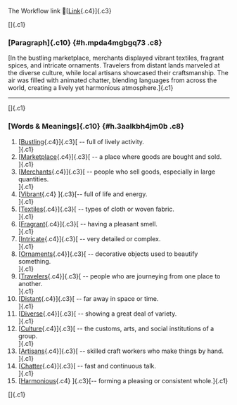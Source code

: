 The Workflow link
👏[[Link](https://www.google.com/url?q=http://www.google.com&sa=D&source=editors&ust=1760876210928045&usg=AOvVaw3oiZ3yaTvOB7xmfDaLqvcd){.c4}]{.c3}

[]{.c1}

### [Paragraph]{.c10} {#h.mpda4mgbgq73 .c8}

[In the bustling marketplace, merchants displayed vibrant textiles,
fragrant spices, and intricate ornaments. Travelers from distant lands
marveled at the diverse culture, while local artisans showcased their
craftsmanship. The air was filled with animated chatter, blending
languages from across the world, creating a lively yet harmonious
atmosphere.]{.c1}

------------------------------------------------------------------------

[]{.c1}

### [Words & Meanings]{.c10} {#h.3aalkbh4jm0b .c8}

1.  [[Bustling](https://www.google.com/url?q=http://www.google.com&sa=D&source=editors&ust=1760876210929098&usg=AOvVaw2ObiVhh-D4z_496DLCH9Wx){.c4}]{.c3}[ --
    full of lively activity.\
    ]{.c1}
2.  [[Marketplace](https://www.google.com/url?q=http://www.google.com&sa=D&source=editors&ust=1760876210929315&usg=AOvVaw39HurH5r6KLEC-1qigRIh_){.c4}]{.c3}[ --
    a place where goods are bought and sold.\
    ]{.c1}
3.  [[Merchants](https://www.google.com/url?q=http://www.google.com&sa=D&source=editors&ust=1760876210929554&usg=AOvVaw0GsZT2U9_UzMyJkN80Tvjf){.c4}]{.c3}[ --
    people who sell goods, especially in large quantities.\
    ]{.c1}
4.  [[Vibrant](https://www.google.com/url?q=http://www.google.com&sa=D&source=editors&ust=1760876210929771&usg=AOvVaw3gHktm3NkxxIYD_WWg0G7m){.c4}
    ]{.c3}[-- full of life and energy.\
    ]{.c1}
5.  [[Textiles](https://www.google.com/url?q=http://www.google.com&sa=D&source=editors&ust=1760876210929957&usg=AOvVaw3hjN-NMHrvIOu06dcfjKvD){.c4}]{.c3}[ --
    types of cloth or woven fabric.\
    ]{.c1}
6.  [[Fragrant](https://www.google.com/url?q=http://www.google.com&sa=D&source=editors&ust=1760876210930163&usg=AOvVaw1T2GWq9Hhxi79CHhZQl9ap){.c4}]{.c3}[ --
    having a pleasant smell.\
    ]{.c1}
7.  [[Intricate](https://www.google.com/url?q=http://www.google.com&sa=D&source=editors&ust=1760876210930351&usg=AOvVaw2SCrfzA10uA9XuJbU19pjT){.c4}]{.c3}[ --
    very detailed or complex.\
    ]{.c1}
8.  [[Ornaments](https://www.google.com/url?q=http://www.google.com&sa=D&source=editors&ust=1760876210930528&usg=AOvVaw1oup7pweiPY9OhMY0j2Fdq){.c4}]{.c3}[ --
    decorative objects used to beautify something.\
    ]{.c1}
9.  [[Travelers](https://www.google.com/url?q=http://www.google.com&sa=D&source=editors&ust=1760876210930728&usg=AOvVaw2szHpvwHvaesNvKBX8Xjf_){.c4}]{.c3}[ --
    people who are journeying from one place to another.\
    ]{.c1}
10. [[Distant](https://www.google.com/url?q=http://www.google.com&sa=D&source=editors&ust=1760876210930953&usg=AOvVaw3Y-0Vno4Z3-VsuD6Ek6DGM){.c4}]{.c3}[ --
    far away in space or time.\
    ]{.c1}
11. [[Diverse](https://www.google.com/url?q=http://www.google.com&sa=D&source=editors&ust=1760876210931121&usg=AOvVaw1vLz38HEatJrHEwP77JOiE){.c4}]{.c3}[ --
    showing a great deal of variety.\
    ]{.c1}
12. [[Culture](https://www.google.com/url?q=http://www.google.com&sa=D&source=editors&ust=1760876210931293&usg=AOvVaw2aZh48ngqDmCQ_iD2NQ8BP){.c4}]{.c3}[ --
    the customs, arts, and social institutions of a group.\
    ]{.c1}
13. [[Artisans](https://www.google.com/url?q=http://www.google.com&sa=D&source=editors&ust=1760876210931504&usg=AOvVaw0U7cq2CSEH4c51aXLUy4LN){.c4}]{.c3}[ --
    skilled craft workers who make things by hand.\
    ]{.c1}
14. [[Chatter](https://www.google.com/url?q=http://www.google.com&sa=D&source=editors&ust=1760876210931695&usg=AOvVaw2yyasKWDqlY2KwgE_Y81tg){.c4}]{.c3}[ --
    fast and continuous talk.\
    ]{.c1}
15. [[Harmonious](https://www.google.com/url?q=http://www.google.com&sa=D&source=editors&ust=1760876210931861&usg=AOvVaw1RFa8xsdUc61iqz-VKYj0o){.c4}
    ]{.c3}[-- forming a pleasing or consistent whole.]{.c1}

[]{.c1}
